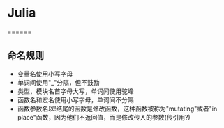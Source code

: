 # Julia
======
## 命名规则
* 变量名使用小写字母
* 单词间使用"_"分隔，但不鼓励
* 类型，模块名首字母大写，单词间使用驼峰
* 函数名和宏名使用小写字母，单词间不分隔
* 函数参数名以!结尾的函数是修改函数，这种函数被称为"mutating"或者"in place"函数，因为他们不返回值，而是修改传入的参数(传引用?)